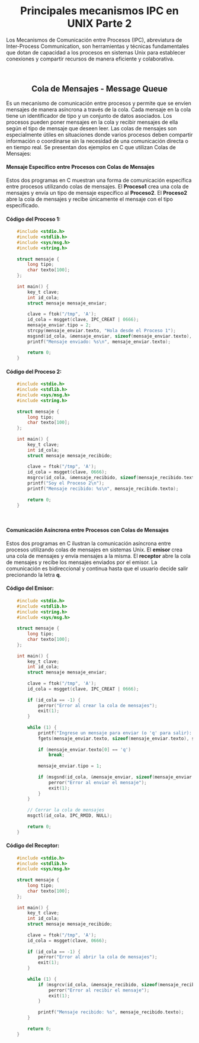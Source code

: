 <h1 align=center>Principales mecanismos IPC en UNIX Parte 2</h1>
Los Mecanismos de Comunicación entre Procesos (IPC), abreviatura de Inter-Process Communication, son herramientas y técnicas fundamentales que dotan de capacidad a los procesos en sistemas Unix para establecer conexiones y compartir recursos de manera eficiente y colaborativa.

<br><h2 align=center>Cola de Mensajes - Message Queue</h2>
Es un mecanismo de comunicación entre procesos y permite que se envíen mensajes de manera asíncrona a través de la cola. Cada mensaje en la cola tiene un identificador de tipo y un conjunto de datos asociados. Los procesos pueden poner mensajes en la cola y recibir mensajes de ella según el tipo de mensaje que deseen leer.
Las colas de mensajes son especialmente útiles en situaciones donde varios procesos deben compartir información o coordinarse sin la necesidad de una comunicación directa o en tiempo real.
Se presentan dos ejemplos en C que utilizan Colas de Mensajes:

#### **Mensaje Específico entre Procesos con Colas de Mensajes**
Estos dos programas en C muestran una forma de comunicación específica entre procesos utilizando colas de mensajes. El **Proceso1** crea una cola de mensajes y envía un tipo de mensaje específico al **Proceso2**. El **Proceso2** abre la cola de mensajes y recibe únicamente el mensaje con el tipo especificado.

#### **Código del Proceso 1:**

```c
    #include <stdio.h>
    #include <stdlib.h>
    #include <sys/msg.h>
    #include <string.h>
    
    struct mensaje {
        long tipo;
        char texto[100];
    };
    
    int main() {
        key_t clave;
        int id_cola;
        struct mensaje mensaje_enviar;
    
        clave = ftok("/tmp", 'A');
        id_cola = msgget(clave, IPC_CREAT | 0666);
        mensaje_enviar.tipo = 2;
        strcpy(mensaje_enviar.texto, "Hola desde el Proceso 1");
        msgsnd(id_cola, &mensaje_enviar, sizeof(mensaje_enviar.texto), 0);
        printf("Mensaje enviado: %s\n", mensaje_enviar.texto);
    
        return 0;
    }
```

#### **Código del Proceso 2:**

```c
    #include <stdio.h>
    #include <stdlib.h>
    #include <sys/msg.h>
    #include <string.h>
    
    struct mensaje {
        long tipo;
        char texto[100];
    };
    
    int main() {
        key_t clave;
        int id_cola;
        struct mensaje mensaje_recibido;
    
        clave = ftok("/tmp", 'A');
        id_cola = msgget(clave, 0666);
        msgrcv(id_cola, &mensaje_recibido, sizeof(mensaje_recibido.texto),2, 0);
        printf("Soy el Proceso 2\n");
        printf("Mensaje recibido: %s\n", mensaje_recibido.texto);
    
        return 0;
    }
```
<br>

#### **Comunicación Asíncrona entre Procesos con Colas de Mensajes**
Estos dos programas en C ilustran la comunicación asíncrona entre procesos utilizando colas de mensajes en sistemas Unix. El **emisor** crea una cola de mensajes y envía mensajes a la misma. El **receptor** abre la cola de mensajes y recibe los mensajes enviados por el emisor. La comunicación es bidireccional y continua hasta que el usuario decide salir precionando la letra **q**.

#### **Código del Emisor:**

```c
    #include <stdio.h>
    #include <stdlib.h>
    #include <string.h>
    #include <sys/msg.h>
    
    struct mensaje {
        long tipo;
        char texto[100];
    };
    
    int main() {
        key_t clave;
        int id_cola;
        struct mensaje mensaje_enviar;
    
        clave = ftok("/tmp", 'A');
        id_cola = msgget(clave, IPC_CREAT | 0666);
    
        if (id_cola == -1) {
            perror("Error al crear la cola de mensajes");
            exit(1);
        }
    
        while (1) {
            printf("Ingrese un mensaje para enviar (o 'q' para salir): ");
            fgets(mensaje_enviar.texto, sizeof(mensaje_enviar.texto), stdin);
    
            if (mensaje_enviar.texto[0] == 'q')
                break;
    
            mensaje_enviar.tipo = 1;
    
            if (msgsnd(id_cola, &mensaje_enviar, sizeof(mensaje_enviar.texto), 0) == -1) {
                perror("Error al enviar el mensaje");
                exit(1);
            }
        }
    
        // Cerrar la cola de mensajes
        msgctl(id_cola, IPC_RMID, NULL);
    
        return 0;
    }
```

#### **Código del Receptor:**

```c
    #include <stdio.h>
    #include <stdlib.h>
    #include <sys/msg.h>
    
    struct mensaje {
        long tipo;
        char texto[100];
    };
    
    int main() {
        key_t clave;
        int id_cola;
        struct mensaje mensaje_recibido;
    
        clave = ftok("/tmp", 'A');
        id_cola = msgget(clave, 0666);
    
        if (id_cola == -1) {
            perror("Error al abrir la cola de mensajes");
            exit(1);
        }
    
        while (1) {
            if (msgrcv(id_cola, &mensaje_recibido, sizeof(mensaje_recibido.texto), 1, 0) == -1) {
                perror("Error al recibir el mensaje");
                exit(1);
            }
    
            printf("Mensaje recibido: %s", mensaje_recibido.texto);
        }
    
        return 0;
    }
```
